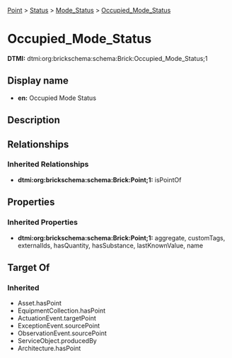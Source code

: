 [Point](../../../Point.md) > [Status](../../Status.md) > [Mode_Status](../Mode_Status.md) > [Occupied_Mode_Status](.)
# Occupied_Mode_Status
**DTMI:** dtmi:org:brickschema:schema:Brick:Occupied_Mode_Status;1
## Display name
- **en:** Occupied Mode Status
## Description
## Relationships
### Inherited Relationships
* **dtmi:org:brickschema:schema:Brick:Point;1:** isPointOf
## Properties
### Inherited Properties
* **dtmi:org:brickschema:schema:Brick:Point;1:** aggregate, customTags, externalIds, hasQuantity, hasSubstance, lastKnownValue, name
## Target Of
### Inherited
* Asset.hasPoint
* EquipmentCollection.hasPoint
* ActuationEvent.targetPoint
* ExceptionEvent.sourcePoint
* ObservationEvent.sourcePoint
* ServiceObject.producedBy
* Architecture.hasPoint
